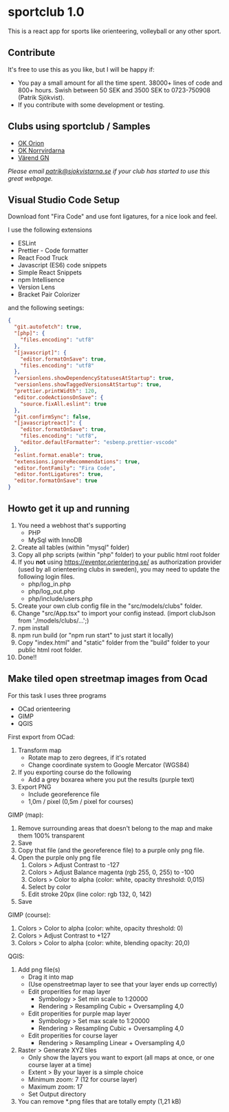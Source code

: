 # sportclub 1.0

This is a react app for sports like orienteering, volleyball or any other sport.

## Contribute

It's free to use this as you like, but I will be happy if:

- You pay a small amount for all the time spent. 38000+ lines of code and 800+ hours. Swish between 50 SEK and 3500 SEK to 0723-750908 (Patrik Sjökvist).
- If you contribute with some development or testing.

## Clubs using sportclub / Samples

- [OK Orion](https://okorion.com/)
- [OK Norrvirdarna](https://oknorrvirdarna.se/)
- [Värend GN](https://varendgn.se/)

_Please email patrik@sjokvistarna.se if your club has started to use this great webpage._

## Visual Studio Code Setup

Download font "Fira Code" and use font ligatures, for a nice look and feel.

I use the following extensions

- ESLint
- Prettier - Code formatter
- React Food Truck
- Javascript (ES6) code snippets
- Simple React Snippets
- npm Intellisence
- Version Lens
- Bracket Pair Colorizer

and the following seetings:

```json
{
  "git.autofetch": true,
  "[php]": {
    "files.encoding": "utf8"
  },
  "[javascript]": {
    "editor.formatOnSave": true,
    "files.encoding": "utf8"
  },
  "versionlens.showDependencyStatusesAtStartup": true,
  "versionlens.showTaggedVersionsAtStartup": true,
  "prettier.printWidth": 120,
  "editor.codeActionsOnSave": {
    "source.fixAll.eslint": true
  },
  "git.confirmSync": false,
  "[javascriptreact]": {
    "editor.formatOnSave": true,
    "files.encoding": "utf8",
    "editor.defaultFormatter": "esbenp.prettier-vscode"
  },
  "eslint.format.enable": true,
  "extensions.ignoreRecommendations": true,
  "editor.fontFamily": "Fira Code",
  "editor.fontLigatures": true,
  "editor.formatOnSave": true
}
```

## Howto get it up and running

1. You need a webhost that's supporting
   - PHP
   - MySql with InnoDB
2. Create all tables (within "mysql" folder)
3. Copy all php scripts (within "php" folder) to your public html root folder
4. If you **not** using https://eventor.orientering.se/ as authorization provider (used by all orienteering clubs in sweden), you may need to update the following login files.
   - php/log_in.php
   - php/log_out.php
   - php/include/users.php
5. Create your own club config file in the "src/models/clubs" folder.
6. Change "src/App.tsx" to import your config instead. (import clubJson from './models/clubs/...';)
7. npm install
8. npm run build (or "npm run start" to just start it locally)
9. Copy "index.html" and "static" folder from the "build" folder to your public html root folder.
10. Done!!

## Make tiled open streetmap images from Ocad

For this task I uses three programs

- OCad orienteering
- GIMP
- QGIS

First export from OCad:

1. Transform map
   - Rotate map to zero degrees, if it's rotated
   - Change coordinate system to Google Mercator (WGS84)
2. If you exporting course do the following
   - Add a grey boxarea where you put the results (purple text)
3. Export PNG
   - Include georeference file
   - 1,0m / pixel (0,5m / pixel for courses)

GIMP (map):

1. Remove surrounding areas that doesn't belong to the map and make them 100% transparent
2. Save
3. Copy that file (and the georeference file) to a purple only png file.
4. Open the purple only png file
   1. Colors > Adjust Contrast to -127
   2. Colors > Adjust Balance magenta (rgb 255, 0, 255) to -100
   3. Colors > Color to alpha (color: white, opacity threshold: 0,015)
   4. Select by color
   5. Edit stroke 20px (line color: rgb 132, 0, 142)
5. Save

GIMP (course):

1. Colors > Color to alpha (color: white, opacity threshold: 0)
2. Colors > Adjust Contrast to +127
3. Colors > Color to alpha (color: white, blending opacity: 20,0)

QGIS:

1. Add png file(s)
   - Drag it into map
   - (Use openstreetmap layer to see that your layer ends up correctly)
   - Edit properities for map layer
     - Symbology > Set min scale to 1:20000
     - Rendering > Resampling Cubic + Oversampling 4,0
   - Edit properities for purple map layer
     - Symbology > Set max scale to 1:20000
     - Rendering > Resampling Cubic + Oversampling 4,0
   - Edit properities for course layer
     - Rendering > Resampling Linear + Oversampling 4,0
2. Raster > Generate XYZ tiles
   - Only show the layers you want to export (all maps at once, or one course layer at a time)
   - Extent > By your layer is a simple choice
   - Minimum zoom: 7 (12 for course layer)
   - Maximum zoom: 17
   - Set Output directory
3. You can remove \*.png files that are totally empty (1,21 kB)
